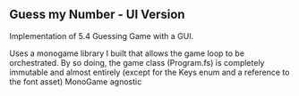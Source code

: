 ## Guess my Number - UI Version

Implementation of 5.4 Guessing Game with a GUI. 

Uses a monogame library I built that allows the game loop to be orchestrated.
By so doing, the game class (Program.fs) is completely immutable and almost entirely
(except for the Keys enum and a reference to the font asset) MonoGame agnostic